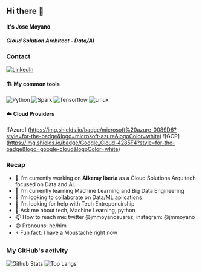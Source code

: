 ## Hi there 👋 
#### it's Jose Moyano 
##### Cloud Solution Architect - Data/AI

### Contact

[![LinkedIn](https://img.shields.io/badge/LinkedIn-josemariamoyano-informational?style=flat-square&logo=linkedin&logoColor=white)](https://www.linkedin.com/in/jose-maria-moyano-suarez/)



#### 🏗️ My common tools

![Python](https://img.shields.io/badge/Python-FFD43B?style=for-the-badge&logo=python&logoColor=darkgreen)
![Spark](https://img.shields.io/badge/-Pyspark-black?style=flat-square&logo=apache-spark&logoColor=white)
![Tensorflow](https://img.shields.io/badge/TensorFlow-FF6F00?style=for-the-badge&logo=tensorflow&logoColor=white)
![Linux](https://img.shields.io/badge/-Linux-black?style=flat-square&logo=Linux&logoColor=white)


#### ☁️ Cloud Providers

![Azure] (https://img.shields.io/badge/microsoft%20azure-0089D6?style=for-the-badge&logo=microsoft-azure&logoColor=white)
![GCP] (https://img.shields.io/badge/Google_Cloud-4285F4?style=for-the-badge&logo=google-cloud&logoColor=white)

### Recap

- 🔭 I’m currently working on **Alkemy Iberia** as a Cloud Solutions Arquitech focused on Data and AI. 
- 🌱 I’m currently learning Machine Learning and Big Data Engineering
- 👯 I’m looking to collaborate on Data/ML aplications
- 🤔 I’m looking for help with Tech Entrepenuirship
- 💬 Ask me about tech, Machine Learning, python
- 📫 How to reach me: twitter @jmmoyanosuarez, instagram: @jmmoyano
- 😄 Pronouns: he/him
- ⚡ Fun fact: I have a Moustache right now

### My GitHub's activity

![Github Stats](https://github-readme-stats.vercel.app/api?username=jmmoyanos&count_private=true&show_icons=true&include_all_commits=true)
![Top Langs](https://github-readme-stats.vercel.app/api/top-langs/?username=jmmoyanos&hide=TeX&layout=compact)
